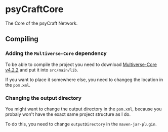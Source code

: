 # psyCraftCore

The Core of the psyCraft Network.

## Compiling

### Adding the `Multiverse-Core` dependency

To be able to compile the project you need to
download [Multiverse-Core v4.2.2](https://dev.bukkit.org/projects/multiverse-core/files/3074594/download) and put it into `src/main/lib`.

If you want to place it somewhere else, you need to changeg the location in the `pom.xml`.

### Changing the output directory

You might want to change the output directory in the `pom.xml`, because you probaly won't have the exact same project structure as I do.

To do this, you need to change `outputDirectory` in the `maven-jar-plugin`.

